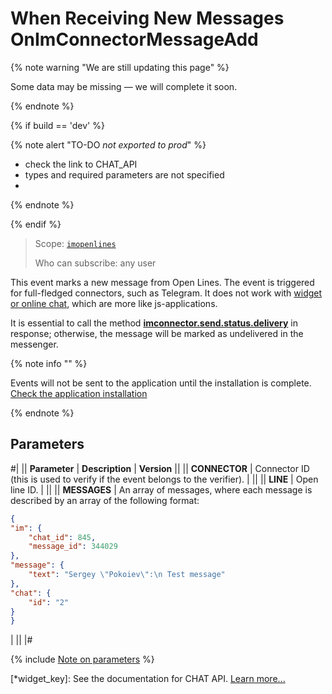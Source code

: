 # When Receiving New Messages OnImConnectorMessageAdd

{% note warning "We are still updating this page" %}

Some data may be missing — we will complete it soon.

{% endnote %}

{% if build == 'dev' %}

{% note alert "TO-DO _not exported to prod_" %}

- check the link to CHAT_API
- types and required parameters are not specified
- 
{% endnote %}

{% endif %}

> Scope: [`imopenlines`](../../../scopes/permissions.md)
>
> Who can subscribe: any user

This event marks a new message from Open Lines. The event is triggered for full-fledged connectors, such as Telegram. It does not work with [widget or online chat](*widget_key), which are more like js-applications.

It is essential to call the method [**imconnector.send.status.delivery**](../imconnector-send-status-delivery.md) in response; otherwise, the message will be marked as undelivered in the messenger.

{% note info "" %}

Events will not be sent to the application until the installation is complete. [Check the application installation](../../../../settings/app-installation/installation-finish.md)

{% endnote %}

## Parameters

#|
|| **Parameter** | **Description** | **Version** ||
|| **CONNECTOR** | Connector ID (this is used to verify if the event belongs to the verifier). | ||
|| **LINE** | Open line ID. | ||
|| **MESSAGES** | An array of messages, where each message is described by an array of the following format:


```json
{
"im": {
    "chat_id": 845,
    "message_id": 344029
},
"message": {
    "text": "Sergey \"Pokoiev\":\n Test message"
},
"chat": {
    "id": "2"
}
}
```
| ||
|#

{% include [Note on parameters](../../../../_includes/required.md) %}

[*widget_key]: See the documentation for CHAT API. [Learn more...](../../../chats/index.md)